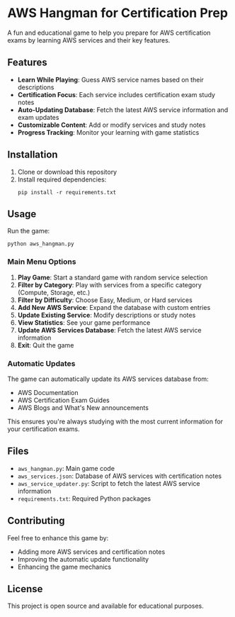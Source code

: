 # AWS Hangman for Certification Prep

A fun and educational game to help you prepare for AWS certification exams by learning AWS services and their key features.

## Features

- **Learn While Playing**: Guess AWS service names based on their descriptions
- **Certification Focus**: Each service includes certification exam study notes
- **Auto-Updating Database**: Fetch the latest AWS service information and exam updates
- **Customizable Content**: Add or modify services and study notes
- **Progress Tracking**: Monitor your learning with game statistics

## Installation

1. Clone or download this repository
2. Install required dependencies:
   ```
   pip install -r requirements.txt
   ```

## Usage

Run the game:
```
python aws_hangman.py
```

### Main Menu Options

1. **Play Game**: Start a standard game with random service selection
2. **Filter by Category**: Play with services from a specific category (Compute, Storage, etc.)
3. **Filter by Difficulty**: Choose Easy, Medium, or Hard services
4. **Add New AWS Service**: Expand the database with custom entries
5. **Update Existing Service**: Modify descriptions or study notes
6. **View Statistics**: See your game performance
7. **Update AWS Services Database**: Fetch the latest AWS service information
8. **Exit**: Quit the game

### Automatic Updates

The game can automatically update its AWS services database from:
- AWS Documentation
- AWS Certification Exam Guides
- AWS Blogs and What's New announcements

This ensures you're always studying with the most current information for your certification exams.

## Files

- `aws_hangman.py`: Main game code
- `aws_services.json`: Database of AWS services with certification notes
- `aws_service_updater.py`: Script to fetch the latest AWS service information
- `requirements.txt`: Required Python packages

## Contributing

Feel free to enhance this game by:
- Adding more AWS services and certification notes
- Improving the automatic update functionality
- Enhancing the game mechanics

## License

This project is open source and available for educational purposes.

